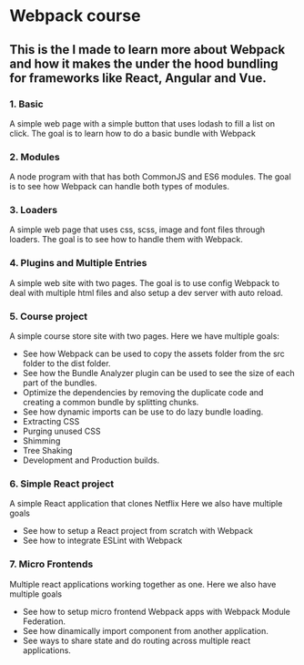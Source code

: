 # Webpack course

## This is the I made to learn more about Webpack and how it makes the under the hood bundling for frameworks like React, Angular and Vue.

### **1. Basic**
A simple web page with a simple button that uses lodash to fill a list on click.
The goal is to learn how to do a basic bundle with Webpack
### **2. Modules**
A node program with that has both CommonJS and ES6 modules. 
The goal is to see how Webpack can handle both types of modules.

### **3. Loaders**
A simple web page that uses css, scss, image and font files through loaders. 
The goal is to see how to handle them with Webpack.

### **4. Plugins and Multiple Entries**
A simple web site with two pages. 
The goal is to use config Webpack to deal with multiple html files and also setup a dev server with auto reload.

### **5. Course project**
A simple course store site with two pages.
Here we have multiple goals:
 - See how Webpack can be used to copy the assets folder from the src folder to the dist folder.
 - See how the Bundle Analyzer plugin can be used to see the size of each part of the bundles. 
 - Optimize the dependencies by removing the duplicate code and creating a common bundle by splitting chunks. 
 - See how dynamic imports can be use to do lazy bundle loading.
 - Extracting CSS
 - Purging unused CSS
 - Shimming
 - Tree Shaking
 - Development and Production builds.
 
### **6. Simple React project**
A simple React application that clones Netflix
Here we also have multiple goals
 - See how to setup a React project from scratch with Webpack
 - See how to integrate ESLint with Webpack

### **7. Micro Frontends**
Multiple react applications working together as one.
Here we also have multiple goals
 - See how to setup micro frontend Webpack apps with Webpack Module Federation.
 - See how dinamically import component from another application.
 - See ways to share state and do routing across multiple react applications.